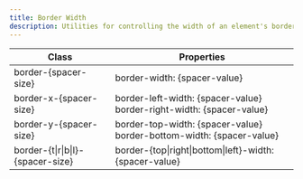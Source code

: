 ```yaml
---
title: Border Width
description: Utilities for controlling the width of an element's borders.
---
```

<div>
	<table-helper property="border-width-spacer" title="Border width spacers" class="mb-lg"></table-helper>
    <div class="max-h-288 overflow-y-auto mb-32">
		<table class="vv-table">
			<thead class="sticky z-sticky top-0 bg-surface-1">
				<tr>
					<th>
						Class
					</th>
					<th>
						Properties
					</th>
				</tr>
			</thead>
			<tbody class="align-baseline">
				<tr>
					<td translate="no" class="font-mono text-accent whitespace-nowrap">
						border-{spacer-size}
					</td>
					<td translate="no" class="font-mono text-info whitespace-nowrap">
						border-width: {spacer-value}
					</td>
				</tr>
				<tr>
					<td translate="no" class="font-mono text-accent whitespace-nowrap">
						border-x-{spacer-size}
					</td>
					<td translate="no" class="font-mono text-info whitespace-nowrap">
						<div>border-left-width: {spacer-value}</div>
						<div>border-right-width: {spacer-value}</div>
					</td>
				</tr>
				<tr>
					<td translate="no" class="font-mono text-accent whitespace-nowrap">
						border-y-{spacer-size}
					</td>
					<td translate="no" class="font-mono text-info whitespace-nowrap">
						<div>border-top-width: {spacer-value}</div>
						<div>border-bottom-width: {spacer-value}</div>
					</td>
				</tr>
				<tr>
					<td translate="no" class="font-mono text-accent whitespace-nowrap">
						border-{t|r|b|l}-{spacer-size}
					</td>
					<td translate="no" class="font-mono text-info whitespace-nowrap">
						border-{top|right|bottom|left}-width: {spacer-value}
					</td>
				</tr>
			</tbody>
		</table>
	</div>
</div>